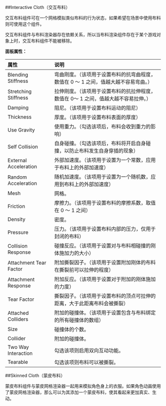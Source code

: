 ##Interactive Cloth（交互布料） 

交互布料组件可在一个网格模拟类似布料的行为状态，如果希望在场景中使用布料则可使用这个组件。

交互布料组件与布料渲染器存在依赖关系，所以当布料渲染组件存在于某个游戏对象上时，交互布料组件不能被移除。

**面板属性：**

|属性|说明|
|:--|:--|
|Blending Stiffness|弯曲刚度。（该项用于设置布料的抗弯曲程度，数值在 0 ～ 1 之间，值越大越不容易弯曲。）|
|Stretching Stiffness|拉伸刚度。（该项用于设置布料的抗拉伸程度，数值在 0～ 1 之间，值越大越不容易拉伸。）|
|Damping|阻尼。（该项用于设置布料运动的阻尼）|
|Thickness|厚度。（该项用于设置布料表面的厚度）|
|Use Gravity|使用重力。（勾选该项后，布料会收到重力的影响）|
|Self Collision|自身碰撞。（勾选该项后，布料将开启自身碰撞，以防止布料发生自身穿插的现象）|
|External Acceleration|外部加速度。（该项用于设置为一个常数，应用于布料上的外部加速度）|
|Random Acceleration|随机加速度。（该项用于设置为一个随机数，应用到布料上的外部加速度）|
|Mesh|网格。|
|Friction|摩擦力。（该项用于设置布料的摩擦系数，取值在 0 ～ 1 之间）|
|Density|密度。|
|Pressure|压力。（该项用于设置布料内部的压力，仅用于封闭的布料）|
|Collision Response|碰撞反应。（该项用于设置对与布料相碰撞的刚体施加力的大小）|
|Attachment Tear Factor|附加撕裂因子。（该项用于设置附加刚体的布料在撕裂前可以拉伸的程度）|
|Attachment Response|附加反应。（该项用于设置对于附加的刚体施加的力度）|
|Tear Factor|撕裂因子。（该项用于设置布料的顶点可拉伸的距离，大于此距离布料会被撕裂）|
|Attached Colliders|附加的碰撞体。（该项用于设置包含与布料绑定的所有碰撞体的数组）|
|Size|碰撞体的个数。|
|Collider|附加的碰撞体。|
|Two Way Interaction|勾选该项则启用双向互动功能。|
|Tearable|勾选该项则布料可以被撕裂。|

##Skinned Cloth（蒙皮布料）

蒙皮布料组件与蒙皮网格渲染器一起用来模拟角色身上的衣服。如果角色动画使用了蒙皮网格渲染器，那么可以为其添加一个蒙皮布料，使其看起来更加真实、生动。










